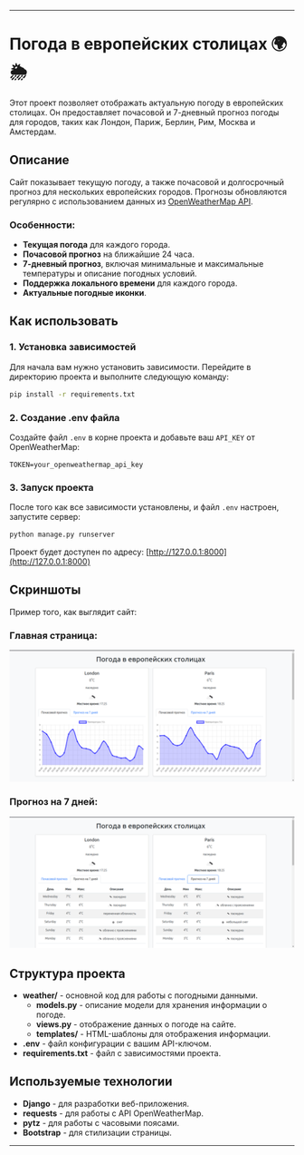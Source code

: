 

---

# Погода в европейских столицах 🌍🌦️

Этот проект позволяет отображать актуальную погоду в европейских столицах. Он предоставляет почасовой и 7-дневный прогноз погоды для городов, таких как Лондон, Париж, Берлин, Рим, Москва и Амстердам.

## Описание

Сайт показывает текущую погоду, а также почасовой и долгосрочный прогноз для нескольких европейских городов. Прогнозы обновляются регулярно с использованием данных из [OpenWeatherMap API](https://openweathermap.org/api).

### Особенности:
- **Текущая погода** для каждого города.
- **Почасовой прогноз** на ближайшие 24 часа.
- **7-дневный прогноз**, включая минимальные и максимальные температуры и описание погодных условий.
- **Поддержка локального времени** для каждого города.
- **Актуальные погодные иконки**.

## Как использовать

### 1. Установка зависимостей

Для начала вам нужно установить зависимости. Перейдите в директорию проекта и выполните следующую команду:

```bash
pip install -r requirements.txt
```

### 2. Создание .env файла

Создайте файл `.env` в корне проекта и добавьте ваш `API_KEY` от OpenWeatherMap:

```
TOKEN=your_openweathermap_api_key
```

### 3. Запуск проекта

После того как все зависимости установлены, и файл `.env` настроен, запустите сервер:

```bash
python manage.py runserver
```

Проект будет доступен по адресу: [http://127.0.0.1:8000](http://127.0.0.1:8000)

## Скриншоты

Пример того, как выглядит сайт:

### Главная страница:
![Главная страница](images/main.png)

### Прогноз на 7 дней:
![Прогноз на 7 дней](images/main7d.png)

## Структура проекта

- **weather/** - основной код для работы с погодными данными.
  - **models.py** - описание модели для хранения информации о погоде.
  - **views.py** - отображение данных о погоде на сайте.
  - **templates/** - HTML-шаблоны для отображения информации.
- **.env** - файл конфигурации с вашим API-ключом.
- **requirements.txt** - файл с зависимостями проекта.

## Используемые технологии

- **Django** - для разработки веб-приложения.
- **requests** - для работы с API OpenWeatherMap.
- **pytz** - для работы с часовыми поясами.
- **Bootstrap** - для стилизации страницы.

---
